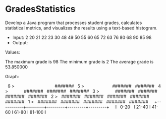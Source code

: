 # GradesStatistics
Develop a Java program that processes student grades, calculates statistical metrics, and visualizes the results using a text-based histogram.

- Input: 2 20 21 22 23 30 48 49 50 55 60 65 72 63 76 80 68 90 85 98
- Output:

Values:

The maximum grade is 98
The minimum grade is 2
The average grade is 53.850000



Graph:



   6  >                                 #######
   5  >                       #######   #######
   4  >             #######   #######   #######
   3  >             #######   #######   #######   #######
   2  >   #######   #######   #######   #######   #######
   1  >   #######   #######   #######   #######   #######
      +-----------+---------+---------+---------+---------+
      I    0-20   I  21-40  I  41-60  I  61-80  I  81-100 I

